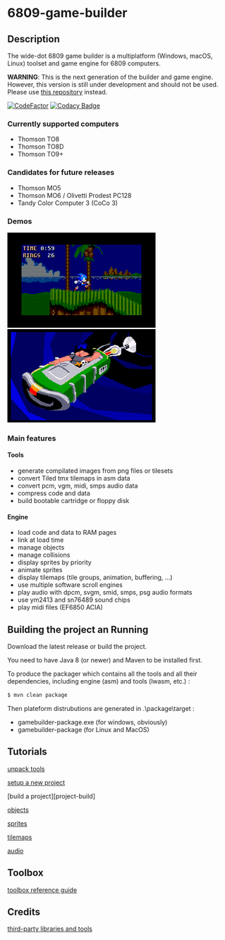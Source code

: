 # 6809-game-builder
## Description
The wide-dot 6809 game builder is a multiplatform (Windows, macOS, Linux) toolset and game engine for 6809 computers.

**WARNING**: This is the next generation of the builder and game engine. However, this version is still under development and should not be used.
Please use [this repository](https://github.com/wide-dot/thomson-to8-game-engine) instead.

[![CodeFactor](https://www.codefactor.io/repository/github/wide-dot/6809-game-builder/badge?s=8289592f61057a9492abfadaf23c94fe1bb4e60b)](https://www.codefactor.io/repository/github/wide-dot/6809-game-builder) [![Codacy Badge](https://app.codacy.com/project/badge/Grade/e77ba840d36c43bf8c4e839bac1bde06)](https://www.codacy.com/gh/wide-dot/6809-game-builder/dashboard?utm_source=github.com&amp;utm_medium=referral&amp;utm_content=wide-dot/6809-game-builder&amp;utm_campaign=Badge_Grade)

### Currently supported computers

- Thomson TO8
- Thomson TO8D
- Thomson TO9+

### Candidates for future releases

- Thomson MO5
- Thomson MO6 / Olivetti Prodest PC128
- Tandy Color Computer 3 (CoCo 3)

### Demos

![sonic2][sonic2] ![dott][dott] 

### Main features

#### Tools

- generate compilated images from png files or tilesets
- convert Tiled tmx tilemaps in asm data
- convert pcm, vgm, midi, smps audio data
- compress code and data
- build bootable cartridge or floppy disk

#### Engine
- load code and data to RAM pages
- link at load time
- manage objects
- manage collisions
- display sprites by priority
- animate sprites
- display tilemaps (tile groups, animation, buffering, ...)
- use multiple software scroll engines
- play audio with dpcm, svgm, smid, smps, psg audio formats
- use ym2413 and sn76489 sound chips
- play midi files (EF6850 ACIA)

## Building the project an Running

Download the latest release or build the project.

You need to have Java 8 (or newer) and Maven to be installed first.

To produce the packager which contains all the tools and all their dependencies, including engine (asm) and tools (lwasm, etc.) :

```bash
$ mvn clean package
```

Then plateform distrubutions are generated in .\package\target :

- gamebuilder-package.exe (for windows, obviously)
- gamebuilder-package (for Linux and MacOS)

## Tutorials

[unpack tools][unpack-tools]

[setup a new project][project-setup]

[build a project][project-build]

[objects][objects]

[sprites][sprites]

[tilemaps][tilemaps]

[audio][audio]


## Toolbox

[toolbox reference guide][toolbox-reference]

## Credits

[third-party libraries and tools][credits]

[6809-game-projects]: https://github.com/wide-dot/6809-game-projects
[sonic2]: doc/demo.gif
[dott]: doc/demo2.gif
[unpack-tools]: doc/unpack-tools.md
[project-setup]: doc/project-setup.md
[build-a-game]: doc/build-a-game.md
[objects]: doc/objects.md
[sprites]: doc/sprites.md
[tilemaps]: doc/tilemaps.md
[audio]: doc/audio.md
[toolbox-reference]: doc/toolbox.md
[credits]: doc/credits.md
